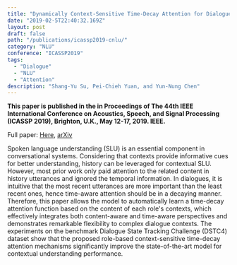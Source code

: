 ```yaml
---
title: "Dynamically Context-Sensitive Time-Decay Attention for Dialogue Modeling"
date: "2019-02-5T22:40:32.169Z"
layout: post
draft: false
path: "/publications/icassp2019-cnlu/"
category: "NLU"
conference: "ICASSP2019"
tags:
  - "Dialogue"
  - "NLU"
  - "Attention"
description: "Shang-Yu Su, Pei-Chieh Yuan, and Yun-Nung Chen"
---
```


<b>This paper is published in the in Proceedings of The 44th IEEE International Conference on Acoustics, Speech, and Signal Processing (ICASSP 2019), Brighton, U.K., May 12-17, 2019. IEEE.</b>

Full paper:
<a href="./ICASSP_2019___Context_Sensitive_Time_Decay.pdf" target="_blank">Here</a>,
<a href="https://arxiv.org/abs/1809.01557" target="_blank">arXiv</a>


Spoken language understanding (SLU) is an essential component in conversational systems. Considering that contexts provide informative cues for better understanding, history can be leveraged for contextual SLU. However, most prior work only paid attention to the related content in history utterances and ignored the temporal information. In dialogues, it is intuitive that the most recent utterances are more important than the least recent ones, hence time-aware attention should be in a decaying manner. Therefore, this paper allows the model to automatically learn a time-decay attention function based on the content of each role's contexts, which effectively integrates both content-aware and time-aware perspectives and demonstrates remarkable flexibility to complex dialogue contexts. The experiments on the benchmark Dialogue State Tracking Challenge (DSTC4) dataset show that the proposed role-based context-sensitive time-decay attention mechanisms significantly improve the state-of-the-art model for contextual understanding performance. 

